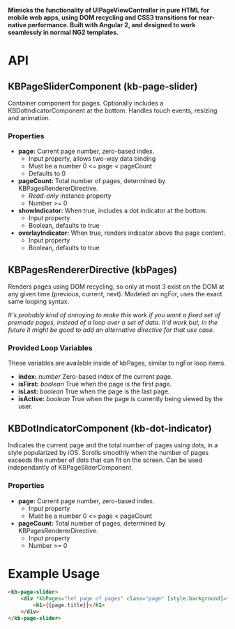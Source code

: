 **Mimicks the functionality of UIPageViewController in pure HTML for mobile web apps, using
DOM recycling and CSS3 transitions for near-native performance. Built with Angular 2, and
designed to work seamlessly in normal NG2 templates.**

# API

## KBPageSliderComponent (kb-page-slider)
Container component for pages. Optionally includes a KBDotIndicatorComponent at the bottom.
Handles touch events, resizing and animation.

### Properties
* **page:** Current page number, zero-based index.
	* Input property, allows two-way data binding
	* Must be a number 0 <= page < pageCount
	* Defaults to 0
* **pageCount:** Total number of pages, determined by KBPagesRendererDirective.
	* *Read-only* instance property
	* Number >= 0
* **showIndicator:** When true, includes a dot indicator at the bottom.
	* Input property
	* Boolean, defaults to true
* **overlayIndicator:** When true, renders indicator above the page content.
	* Input property
	* Boolean, defaults to true


## KBPagesRendererDirective (kbPages)
Renders pages using DOM recycling, so only at most 3 exist on the DOM at any given time
(previous, current, next). Modeled on ngFor, uses the exact same looping syntax.

*It's probably kind of annoying to make this work if you want a fixed set of premade pages,
instead of a loop over a set of data. It'd work but, in the future it might be good to add
an alternative directive for that use case.*

### Provided Loop Variables
These variables are available inside of kbPages, similar to ngFor loop items.

* **index:** *number* Zero-based index of the current page.
* **isFirst:** *boolean* True when the page is the first page.
* **isLast:** *boolean* True when the page is the last page.
* **isActive:** *boolean* True when the page is currently being viewed by the user.


## KBDotIndicatorComponent (kb-dot-indicator)
Indicates the current page and the total number of pages using dots, in a style popularized
by iOS. Scrolls smoothly when the number of pages exceeds the number of dots that can fit on
the screen. Can be used independantly of KBPageSliderComponent.

### Properties
* **page:** Current page number, zero-based index.
	* Input property
	* Must be a number 0 <= page < pageCount
* **pageCount:** Total number of pages, determined by KBPagesRendererDirective.
	* Input property
	* Number >= 0


# Example Usage

```html
<kb-page-slider>
	<div *kbPages="let page of pages" class="page" [style.background]="page.color">
		<h1>{{page.title}}</h1>
	</div>
</kb-page-slider>
```